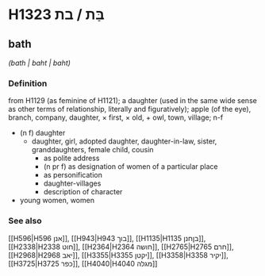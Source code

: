 # H1323 בַּת / בת

## bath

_(bath | baht | baht)_

### Definition

from H1129 (as feminine of H1121); a daughter (used in the same wide sense as other terms of relationship, literally and figuratively); apple (of the eye), branch, company, daughter, × first, × old, + owl, town, village; n-f

- (n f) daughter
  - daughter, girl, adopted daughter, daughter-in-law, sister, granddaughters, female child, cousin
    - as polite address
    - (n pr f) as designation of women of a particular place
    - as personification
    - daughter-villages
    - description of character
- young women, women

### See also

[[H596|H596 אנן]], [[H943|H943 בוך]], [[H1135|H1135 בןחנן]], [[H2338|H2338 חוט]], [[H2364|H2364 חושה]], [[H2765|H2765 חרם]], [[H2968|H2968 יאב]], [[H3355|H3355 יקטן]], [[H3358|H3358 יקיר]], [[H3725|H3725 כפר]], [[H4040|H4040 מגלה]]
